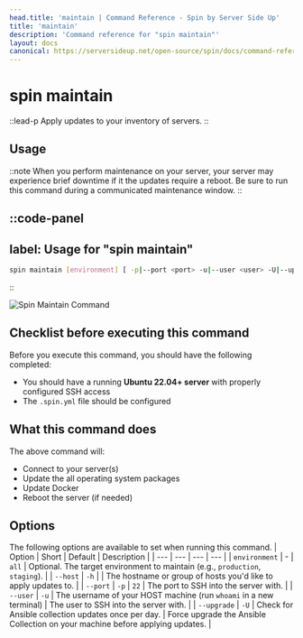 ```yaml
---
head.title: 'maintain | Command Reference - Spin by Server Side Up'
title: 'maintain'
description: 'Command reference for "spin maintain"'
layout: docs
canonical: https://serversideup.net/open-source/spin/docs/command-reference/maintain
---
```

# spin maintain
::lead-p
Apply updates to your inventory of servers.
::

## Usage
::note
When you perform maintenance on your server, your server may experience brief downtime if it the updates require a reboot. Be sure to run this command during a communicated maintenance window.
::

::code-panel
---
label: Usage for "spin maintain"
---
```bash
spin maintain [environment] [ -p|--port <port> -u|--user <user> -U|--upgrade ]
```
::

![Spin Maintain Command](/images/docs/whats-spin/spin-maintain.png)

## Checklist before executing this command
Before you execute this command, you should have the following completed:

- You should have a running **Ubuntu 22.04+ server** with properly configured SSH access
- The `.spin.yml` file should be configured

## What this command does
The above command will:

- Connect to your server(s)
- Update the all operating system packages
- Update Docker
- Reboot the server (if needed)

## Options
The following options are available to set when running this command.
| Option | Short | Default | Description |
| --- | --- | --- | --- |
| `environment` | - | `all` | Optional. The target environment to maintain (e.g., `production`, `staging`). |
| `--host` | `-h` | <none> | The hostname or group of hosts you'd like to apply updates to. |
| `--port` | `-p` | `22` | The port to SSH into the server with. |
| `--user` | `-u` | The username of your HOST machine (run `whoami` in a new terminal) | The user to SSH into the server with. |
| `--upgrade` | `-U` | Check for Ansible collection updates once per day. | Force upgrade the Ansible Collection on your machine before applying updates. |